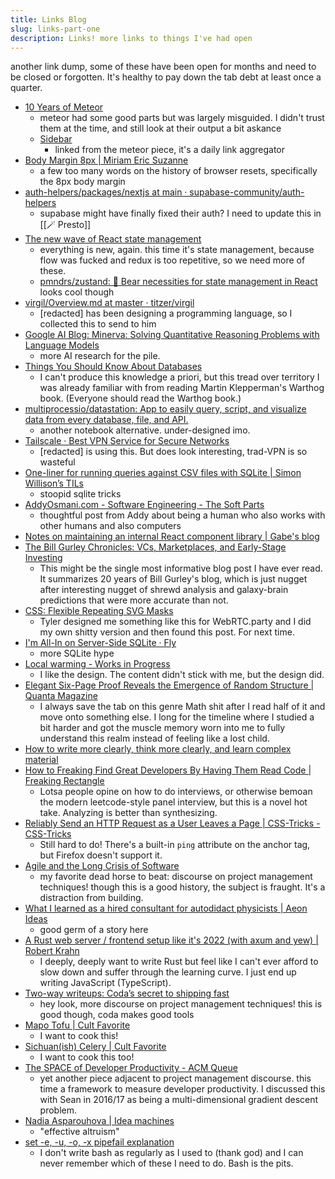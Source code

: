 ```yaml
---
title: Links Blog
slug: links-part-one
description: Links! more links to things I've had open
---
```


another link dump, some of these have been open for months and need to be closed or forgotten. It's healthy to pay down the tab debt at least once a quarter.

- [10 Years of Meteor](https://meteor10.sachagreif.com/)
    - meteor had some good parts but was largely misguided. I didn't trust them at the time, and still look at their output a bit askance
    - [Sidebar](https://sidebar.io/)
        - linked from the meteor piece, it's a daily link aggregator
- [Body Margin 8px | Miriam Eric Suzanne](https://www.miriamsuzanne.com/2022/07/04/body-margin-8px/)
    - a few too many words on the history of browser resets, specifically the 8px body margin
- [auth-helpers/packages/nextjs at main · supabase-community/auth-helpers](https://github.com/supabase-community/auth-helpers/tree/main/packages/nextjs?utm_medium=email&_hsmi=218642387&utm_content=218642387&utm_source=hs_email#migrating-from-supabasesupabase-auth-helpers-to-supabaseauth-helpers)
    - supabase might have finally fixed their auth? I need to update this in [[🪄 Presto]]
- [The new wave of React state management](https://frontendmastery.com/posts/the-new-wave-of-react-state-management/)
    - everything is new, again. this time it's state management, because flow was fucked and redux is too repetitive, so we need more of these.
    - [pmndrs/zustand: 🐻 Bear necessities for state management in React](https://github.com/pmndrs/zustand) looks cool though
- [virgil/Overview.md at master · titzer/virgil](https://github.com/titzer/virgil/blob/master/doc/tutorial/Overview.md)
    - [redacted] has been designing a programming language, so I collected this to send to him
- [Google AI Blog: Minerva: Solving Quantitative Reasoning Problems with Language Models](https://ai.googleblog.com/2022/06/minerva-solving-quantitative-reasoning.html)
    - more AI research for the pile.
- [Things You Should Know About Databases](https://architecturenotes.co/things-you-should-know-about-databases/)
    - I can't produce this knowledge a priori, but this tread over territory I was already familiar with from reading Martin Klepperman's Warthog book. (Everyone should read the Warthog book.)
- [multiprocessio/datastation: App to easily query, script, and visualize data from every database, file, and API.](https://github.com/multiprocessio/datastation)
    - another notebook alternative. under-designed imo.
- [Tailscale · Best VPN Service for Secure Networks](https://tailscale.com/)
    - [redacted] is using this. But does look interesting, trad-VPN is so wasteful
- [One-liner for running queries against CSV files with SQLite | Simon Willison’s TILs](https://til.simonwillison.net/sqlite/one-line-csv-operations)
    - stoopid sqlite tricks
- [AddyOsmani.com - Software Engineering - The Soft Parts](https://addyosmani.com/blog/software-engineering-soft-parts/)
    - thoughtful post from Addy about being a human who also works with other humans and also computers
- [Notes on maintaining an internal React component library | Gabe's blog](https://www.gabe.pizza/notes-on-component-libraries/)
- [The Bill Gurley Chronicles: VCs, Marketplaces, and Early-Stage Investing](https://macro-ops.com/the-bill-gurley-chronicles-an-above-the-crowd-mba-on-vcs-marketplaces-and-early-stage-investing/)
    - This might be the single most informative blog post I have ever read. It summarizes 20 years of Bill Gurley's blog, which is just nugget after interesting nugget of shrewd analysis and galaxy-brain predictions that were more accurate than not.
- [CSS: Flexible Repeating SVG Masks](https://tylergaw.com/blog/css-repeating-svg-masks/)
    - Tyler designed me something like this for WebRTC.party and I did my own shitty version and then found this post. For next time.
- [I'm All-In on Server-Side SQLite · Fly](https://fly.io/blog/all-in-on-sqlite-litestream/)
    - more SQLite hype
- [Local warming - Works in Progress](https://www.worksinprogress.co/issue/local-warming/)
    - I like the design. The content didn't stick with me, but the design did.
- [Elegant Six-Page Proof Reveals the Emergence of Random Structure | Quanta Magazine](https://www.quantamagazine.org/elegant-six-page-proof-reveals-the-emergence-of-random-structure-20220425/)
    - I always save the tab on this genre Math shit after I read half of it and move onto something else. I long for the timeline where I studied a bit harder and got the muscle memory worn into me to fully understand this realm instead of feeling like a lost child.
- [How to write more clearly, think more clearly, and learn complex material](https://news.ycombinator.com/item?id=31060362)
- [How to Freaking Find Great Developers By Having Them Read Code | Freaking Rectangle](https://freakingrectangle.wordpress.com/2022/04/15/how-to-freaking-hire-great-developers/)
    - Lotsa people opine on how to do interviews, or otherwise bemoan the modern leetcode-style panel interview, but this is a novel hot take. Analyzing is better than synthesizing.
- [Reliably Send an HTTP Request as a User Leaves a Page | CSS-Tricks - CSS-Tricks](https://css-tricks.com/send-an-http-request-on-page-exit/)
    - Still hard to do! There's a built-in `ping` attribute on the anchor tag, but Firefox doesn't support it.
- [Agile and the Long Crisis of Software](https://logicmag.io/clouds/agile-and-the-long-crisis-of-software/)
    - my favorite dead horse to beat: discourse on project management techniques! though this is a good history, the subject is fraught. It's a distraction from building.
- [What I learned as a hired consultant for autodidact physicists | Aeon Ideas](https://aeon.co/ideas/what-i-learned-as-a-hired-consultant-for-autodidact-physicists)
    - good germ of a story here
- [A Rust web server / frontend setup like it's 2022 (with axum and yew) | Robert Krahn](https://robert.kra.hn/posts/2022-04-03_rust-web-wasm/)
    - I deeply, deeply want to write Rust but feel like I can't ever afford to slow down and suffer through the learning curve. I just end up writing JavaScript (TypeScript).
- [Two-way writeups: Coda’s secret to shipping fast](https://coda.io/@lshackleton/two-way-writeups-coda-s-secret-to-shipping-fast)
    - hey look, more discourse on project management techniques! this is good though, coda makes good tools
- [Mapo Tofu | Cult Favorite](https://cult.st/recipes/mapo-tofu)
    - I want to cook this!
- [Sichuan(ish) Celery | Cult Favorite](https://cult.st/recipes/sichuanish-celery)
    - I want to cook this too!
- [The SPACE of Developer Productivity - ACM Queue](https://queue.acm.org/detail.cfm?id=3454124)
    - yet another piece adjacent to project management discourse. this time a framework to measure developer productivity. I discussed this with Sean in 2016/17 as being a multi-dimensional gradient descent problem.
- [Nadia Asparouhova | Idea machines](https://nadia.xyz/idea-machines)
    - "effective altruism"
- [set -e, -u, -o, -x pipefail explanation](https://gist.github.com/mohanpedala/1e2ff5661761d3abd0385e8223e16425)
    - I don't write bash as regularly as I used to (thank god) and I can never remember which of these I need to do. Bash is the pits.
